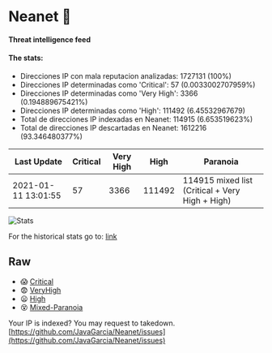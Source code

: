 # Neanet :hocho:
#### Threat intelligence feed
#### The stats:

- Direcciones IP con mala reputacion analizadas: 1727131 (100%)
- Direcciones IP determinadas como 'Critical':  57 (0.0033002707959%)
- Direcciones IP determinadas como 'Very High':  3366 (0.194889675421%)
- Direcciones IP determinadas como 'High':  111492 (6.45532967679)
- Total de direcciones IP indexadas en Neanet:  114915 (6.653519623%)
- Total de direcciones IP descartadas en Neanet:  1612216 (93.346480377%)

| Last Update | Critical | Very High | High | Paranoia |
| --- | --- | --- | --- | --- |
| 2021-01-11 13:01:55 | 57 | 3366 | 111492 | 114915 mixed list (Critical + Very High + High)|

![Stats](https://docs.google.com/spreadsheets/d/e/2PACX-1vSnaNMIXVabIpDJjufMlzH7poXnshF3mgd8Is1g9ytUEzVsP5my4Trn8f-xkoLLQ38xpL3HtmUexLo6/pubchart?oid=501124687&format=image)

For the historical stats go to: [link](/stats.csv)
## Raw
- :scream: [Critical](https://raw.githubusercontent.com/JavaGarcia/Neanet/master/blacklists/neanet_critical.txt)
- :fearful: [VeryHigh](https://raw.githubusercontent.com/JavaGarcia/Neanet/master/blacklists/neanet_veryHigh.txtt)
- :frowning: [High](https://raw.githubusercontent.com/JavaGarcia/Neanet/master/blacklists/neanet_high.txt)
- :dizzy_face: [Mixed-Paranoia](https://raw.githubusercontent.com/JavaGarcia/Neanet/master/blacklists/neanet_all.txt)


Your IP is indexed? You may request to takedown. [https://github.com/JavaGarcia/Neanet/issues](https://github.com/JavaGarcia/Neanet/issues)



























































































































































































































































































































































































































































































































































































































































































































































































































































































































































































































































































































































































































































































































































































































































































































































































































































































































































































































































































































































































































































































































































































































































































































































































































































































































































































































































































































































































































































































































































































































































































































































































































































































































































































































































































































































